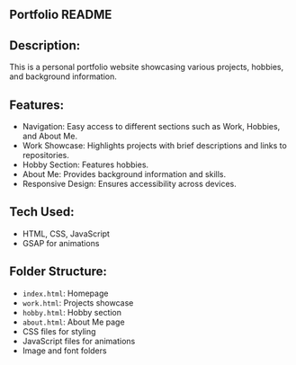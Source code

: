## Portfolio README

## Description:
This is a personal portfolio website showcasing various projects, hobbies, and background information.

## Features:
- Navigation: Easy access to different sections such as Work, Hobbies, and About Me.
- Work Showcase: Highlights projects with brief descriptions and links to repositories.
- Hobby Section: Features hobbies.
- About Me: Provides background information and skills.
- Responsive Design: Ensures accessibility across devices.

## Tech Used:
- HTML, CSS, JavaScript
- GSAP for animations

## Folder Structure:
- `index.html`: Homepage
- `work.html`: Projects showcase
- `hobby.html`: Hobby section
- `about.html`: About Me page
- CSS files for styling
- JavaScript files for animations
- Image and font folders

